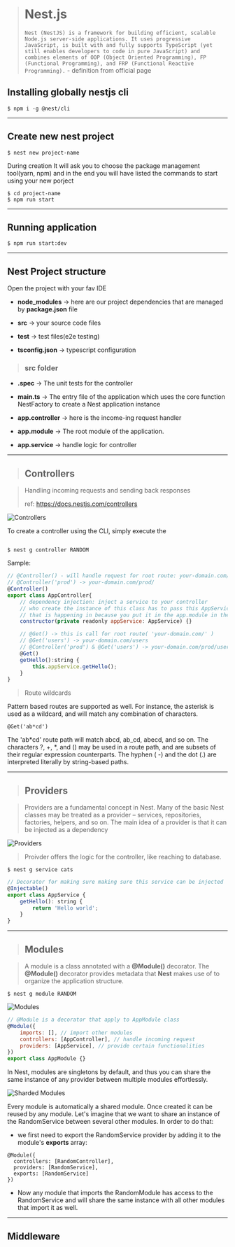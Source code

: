 > # Nest.js
>
> `Nest (NestJS) is a framework for building efficient, scalable Node.js server-side applications. It uses progressive JavaScript, is built with and fully supports TypeScript (yet still enables developers to code in pure JavaScript) and combines elements of OOP (Object Oriented Programming), FP (Functional Programming), and FRP (Functional Reactive Programming).` - definition from official page

## Installing globally nestjs cli

```
$ npm i -g @nest/cli
```

---

## Create new nest project

```
$ nest new project-name
```

During creation It will ask you to choose the package management tool(yarn, npm) and in the end you will have listed the commands to start using your new porject

```
$ cd project-name
$ npm run start
```

---

## Running application

```
$ npm run start:dev
```

---

## Nest Project structure

Open the project with your fav IDE

-   **node_modules** -> here are our project dependencies that are managed by **package.json** file

-   **src** -> your source code files

-   **test** -> test files(e2e testing)

-   **tsconfig.json** -> typescript configuration

> ### **src** folder

-   **.spec** -> The unit tests for the controller

-   **main.ts** -> The entry file of the application which uses the core function NestFactory to create a Nest application instance

-   **app.controller** -> here is the income-ing request handler

-   **app.module** -> The root module of the application.

-   **app.service** -> handle logic for controller

---

> ## Controllers

> Handling incoming requests and sending back responses
>
> ref: https://docs.nestjs.com/controllers

![Controllers](https://docs.nestjs.com/assets/Controllers_1.png)

To create a controller using the CLI, simply execute the

```

$ nest g controller RANDOM

```

Sample:

```js
// @Controller() - will handle request for root route: your-domain.com/
// @Controller('prod') -> your-domain.com/prod/
@Controller()
export class AppController{
    // dependency injection: inject a service to your controller
    // who create the instance of this class has to pass this AppService -> for us NestJs will pass this service obbject
    // that is happening in because you put it in the app.module in the providers the service that you want to inject: ** providers: [AppService] **
    constructor(private readonly appService: AppService) {}

    // @Get() -> this is call for root route( 'your-domain.com/' )
    // @Get('users') -> your-domain.com/users
    // @Controller('prod') & @Get('users') -> your-domain.com/prod/users
    @Get()
    getHello():string {
        this.appService.getHello();
    }
}

```

> Route wildcards

Pattern based routes are supported as well. For instance, the asterisk is used as a wildcard, and will match any combination of characters.

```
@Get('ab*cd')
```

The 'ab*cd' route path will match abcd, ab_cd, abecd, and so on. The characters ?, +, *, and () may be used in a route path, and are subsets of their regular expression counterparts. The hyphen ( -) and the dot (.) are interpreted literally by string-based paths.

---

> ## Providers

> Providers are a fundamental concept in Nest. Many of the basic Nest classes may be treated as a provider – services, repositories, factories, helpers, and so on. The main idea of a provider is that it can be injected as a dependency

![Providers](https://docs.nestjs.com/assets/Components_1.png)

> Proivder offers the logic for the controller, like reaching to database.

```
$ nest g service cats
```

```js
// Decorator for making sure making sure this service can be injected
@Injectable()
export class AppService {
    getHello(): string {
        return 'Hello world';
    }
}
```

---

> ## Modules

> A module is a class annotated with a **@Module()** decorator. The **@Module()** decorator provides metadata that **Nest** makes use of to organize the application structure.

```
$ nest g module RANDOM
```

![Modules](https://docs.nestjs.com/assets/Modules_1.png)

```js
// @Module is a decorator that apply to AppModule class
@Module({
    imports: [], // import other modules
    controllers: [AppController], // handle incoming request
    providers: [AppService], // provide certain functionalities
})
export class AppModule {}
```

In Nest, modules are singletons by default, and thus you can share the same instance of any provider between multiple modules effortlessly.

![Sharded Modules](https://docs.nestjs.com/assets/Shared_Module_1.png)

Every module is automatically a shared module. Once created it can be reused by any module. Let's imagine that we want to share an instance of the RandomService between several other modules. In order to do that:

-   we first need to export the RandomService provider by adding it to the module's **exports** array:

```
@Module({
  controllers: [RandomController],
  providers: [RandomService],
  exports: [RandomService]
})
```

-   Now any module that imports the RandomModule has access to the RandomService and will share the same instance with all other modules that import it as well.

---

## Middleware
